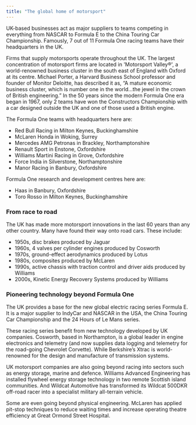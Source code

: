 ```yaml
---
title: "The global home of motorsport"
---
```


UK-based businesses act as major suppliers to teams competing in everything from NASCAR to Formula E to the China Touring Car Championship. Famously, 7 out of 11 Formula One racing teams have their headquarters in the UK.

Firms that supply motorsports operate throughout the UK. The largest concentration of motorsport firms are located in 'Motorsport Valley®', a world-renowned business cluster in the south east of England with Oxford at its centre. Michael Porter, a Harvard Business School professor and founder of Monitor Deloitte, has described it as, “A mature economic business cluster, which is number one in the world…the jewel in the crown of British engineering.” 
In the 50 years since the modern Formula One era began in 1967, only 2 teams have won the Constructors Championship with a car designed outside the UK and one of those used a British engine. 

The Formula One teams with headquarters here are: 

- Red Bull Racing in Milton Keynes, Buckinghamshire
- McLaren Honda in Woking, Surrey
- Mercedes AMG Petronas in Brackley, Northamptonshire
- Renault Sport in Enstone, Oxfordshire
- Williams Martini Racing in Grove, Oxfordshire
- Force India in Silverstone, Northamptonshire
- Manor Racing in Banbury, Oxfordshire

Formula One research and development centres here are:

- Haas in Banbury, Oxfordshire
- Toro Rosso in Milton Keynes, Buckinghamshire

### From race to road

The UK has made more motorsport innovations in the last 60 years than any other country. Many have found their way onto road cars. These include:

- 1950s, disc brakes produced by Jaguar
- 1960s, 4 valves per cylinder engines produced by Cosworth
- 1970s, ground-effect aerodynamics produced by Lotus
- 1980s, composites produced by McLaren
- 1990s, active chassis with traction control and driver aids produced by Williams
- 2000s, Kinetic Energy Recovery Systems produced by Williams

### Pioneering technology beyond Formula One

The UK provides a base for the new global electric racing series Formula E. It is a major supplier to IndyCar and NASCAR in the USA, the China Touring Car Championship and the 24 Hours of Le Mans series. 

These racing series benefit from new technology developed by UK companies. Cosworth, based in Northampton, is a global leader in engine electronics and telemetry (and now supplies data logging and telemetry for the road-going Chevrolet Corvette). While Berkshire’s Xtrac is world-renowned for the design and manufacture of transmission systems. 

UK motorsport companies are also going beyond racing into sectors such as energy storage, marine and defence. Williams Advanced Engineering has installed flywheel energy storage technology in two remote Scottish island communities. And Wildcat Automotive has transformed its Wildcat 500DKR off-road racer into a specialist military all-terrain vehicle.

Some are even going beyond physical engineering. McLaren has applied pit-stop techniques to reduce waiting times and increase operating theatre efficiency at Great Ormond Street Hospital.
